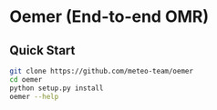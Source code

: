 # Oemer (End-to-end OMR)


## Quick Start
``` bash
git clone https://github.com/meteo-team/oemer
cd oemer
python setup.py install
oemer --help
```

